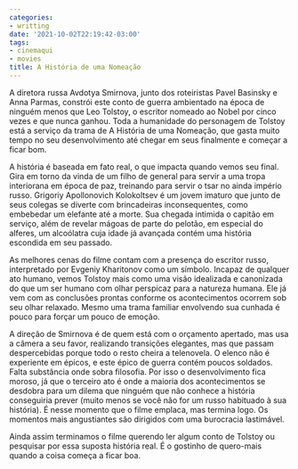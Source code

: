 ```yaml
---
categories:
- writting
date: '2021-10-02T22:19:42-03:00'
tags:
- cinemaqui
- movies
title: A História de uma Nomeação
---
```


A diretora russa Avdotya Smirnova, junto dos roteiristas Pavel Basinsky e Anna Parmas, constrói este conto de guerra ambientado na época de ninguém menos que Leo Tolstoy, o escritor nomeado ao Nobel por cinco vezes e que nunca ganhou. Toda a humanidade do personagem de Tolstoy está a serviço da trama de A História de uma Nomeação, que gasta muito tempo no seu desenvolvimento até chegar em seus finalmente e começar a ficar bom.

A história é baseada em fato real, o que impacta quando vemos seu final. Gira em torno da vinda de um filho de general para servir a uma tropa interiorana em época de paz, treinando para servir o tsar no ainda império russo. Grigoriy Apollonovich Kolokoltsev é um jovem imaturo que junto de seus colegas se diverte com brincadeiras inconsequentes, como embebedar um elefante até a morte. Sua chegada intimida o capitão em serviço, além de revelar mágoas de parte do pelotão, em especial do alferes, um alcoólatra cuja idade já avançada contém uma história escondida em seu passado.

As melhores cenas do filme contam com a presença do escritor russo, interpretado por Evgeniy Kharitonov como um símbolo. Incapaz de qualquer ato humano, vemos Tolstoy mais como uma visão idealizada e canonizada do que um ser humano com olhar perspicaz para a natureza humana. Ele já vem com as conclusões prontas conforme os acontecimentos ocorrem sob seu olhar relaxado. Mesmo uma trama familiar envolvendo sua cunhada é pouco para forçar um pouco de emoção.

A direção de Smirnova é de quem está com o orçamento apertado, mas usa a câmera a seu favor, realizando transições elegantes, mas que passam despercebidas porque todo o resto cheira a telenovela. O elenco não é experiente em épicos, e este épico de guerra contém poucos soldados. Falta substância onde sobra filosofia. Por isso o desenvolvimento fica moroso, já que o terceiro ato é onde a maioria dos acontecimentos se desdobra para um dilema que ninguém que não conhece a história conseguiria prever (muito menos se você não for um russo habituado à sua história). É nesse momento que o filme emplaca, mas termina logo. Os momentos mais angustiantes são dirigidos com uma burocracia lastimável.

Ainda assim terminamos o filme querendo ler algum conto de Tolstoy ou pesquisar por essa suposta história real. É o gostinho de quero-mais quando a coisa começa a ficar boa.